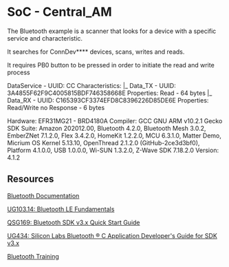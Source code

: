 # SoC - Central_AM

The Bluetooth example is a scanner that looks for a device with a specific service and characteristic. 

It searches for ConnDev**** devices, scans, writes and reads.

It requires PB0 button to be pressed in order to initiate the read and write process

DataService - UUID: CC
   Characteristics:
      |_ Data_TX -  UUID: 3A4855F62F9C4005815BDF746358668E
                    Properties: Read - 64 bytes
      |_ Data_RX -  UUID: C165393CF3374EFD8C8396226D85DE6E
                    Properties: Read/Write no Response - 6 bytes

Hardware: EFR31MG21 - BRD4180A
Compiler: GCC GNU ARM v10.2.1
Gecko SDK Suite: Amazon 202012.00, Bluetooth 4.2.0, Bluetooth Mesh 3.0.2, EmberZNet 7.1.2.0, Flex 3.4.2.0, HomeKit 1.2.2.0, MCU 6.3.1.0, Matter Demo, Micrium OS Kernel 5.13.10, OpenThread 2.1.2.0 (GitHub-2ce3d3bf0), Platform 4.1.0.0, USB 1.0.0.0, Wi-SUN 1.3.2.0, Z-Wave SDK 7.18.2.0
Version: 4.1.2


## Resources

[Bluetooth Documentation](https://docs.silabs.com/bluetooth/latest/)

[UG103.14: Bluetooth LE Fundamentals](https://www.silabs.com/documents/public/user-guides/ug103-14-fundamentals-ble.pdf)

[QSG169: Bluetooth SDK v3.x Quick Start Guide](https://www.silabs.com/documents/public/quick-start-guides/qsg169-bluetooth-sdk-v3x-quick-start-guide.pdf)

[UG434: Silicon Labs Bluetooth ® C Application Developer's Guide for SDK v3.x](https://www.silabs.com/documents/public/user-guides/ug434-bluetooth-c-soc-dev-guide-sdk-v3x.pdf)

[Bluetooth Training](https://www.silabs.com/support/training/bluetooth)

